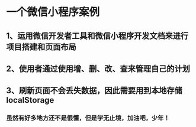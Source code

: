 #  一个微信小程序案例

## 1、运用微信开发者工具和微信小程序开发文档来进行项目搭建和页面布局
## 2、使用者通过使用增、删、改、查来管理自己的计划
## 3、刷新页面不会丢失数据，因此需要用到本地存储 localStorage

###  虽然有好多地方还不是很懂，但是学无止境，加油吧，少年！